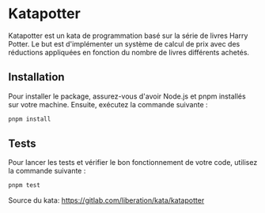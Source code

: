 # Katapotter

Katapotter est un kata de programmation basé sur la série de livres Harry Potter. Le but est d'implémenter un système de calcul de prix avec des réductions appliquées en fonction du nombre de livres différents achetés.

## Installation

Pour installer le package, assurez-vous d'avoir Node.js et pnpm installés sur votre machine. Ensuite, exécutez la commande suivante :

```bash
pnpm install
```

## Tests
Pour lancer les tests et vérifier le bon fonctionnement de votre code, utilisez la commande suivante :

```bash
pnpm test
```

Source du kata: https://gitlab.com/liberation/kata/katapotter


